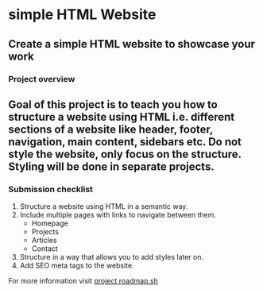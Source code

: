 # simple HTML Website
## Create a simple HTML website to showcase your work 
### Project overview
Goal of this project is to teach you how to structure a website using HTML i.e. different sections of a website like header, footer, navigation, main content, sidebars etc. Do not style the website, only focus on the structure. Styling will be done in separate projects.
---
### Submission checklist
1. Structure a website using HTML in a semantic way.
2. Include multiple pages with links to navigate between them. 
    - Homepage
    - Projects
    - Articles
    - Contact
3. Structure in a way that allows you to add styles later on.
4. Add SEO meta tags to the website.

For more information visit [project roadmap.sh](https://roadmap.sh/projects/basic-html-website)
